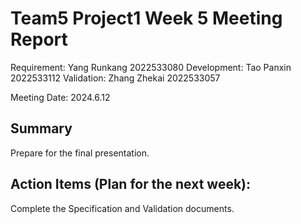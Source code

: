 # Team5 Project1 Week 5 Meeting Report

Requirement: Yang Runkang 2022533080
Development: Tao Panxin 2022533112
Validation: Zhang Zhekai 2022533057

Meeting Date:  2024.6.12

## Summary

Prepare for the final presentation.

## Action Items (Plan for the next week):

Complete the Specification and Validation documents.
